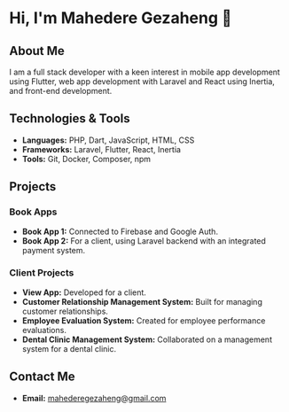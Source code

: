 # Hi, I'm Mahedere Gezaheng 👋

## About Me
I am a full stack developer with a keen interest in mobile app development using Flutter, web app development with Laravel and React using Inertia, and front-end development.

## Technologies & Tools
- **Languages:** PHP, Dart, JavaScript, HTML, CSS
- **Frameworks:** Laravel, Flutter, React, Inertia
- **Tools:** Git, Docker, Composer, npm

## Projects
### Book Apps
- **Book App 1:** Connected to Firebase and Google Auth.
- **Book App 2:** For a client, using Laravel backend with an integrated payment system.

### Client Projects
- **View App:** Developed for a client.
- **Customer Relationship Management System:** Built for managing customer relationships.
- **Employee Evaluation System:** Created for employee performance evaluations.
- **Dental Clinic Management System:** Collaborated on a management system for a dental clinic.

## Contact Me
- **Email:** [mahederegezaheng@gmail.com](mailto:mahederegezaheng@gmail.com)
